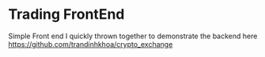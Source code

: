 # Trading FrontEnd
Simple Front end I quickly thrown together to demonstrate the backend here
https://github.com/trandinhkhoa/crypto_exchange